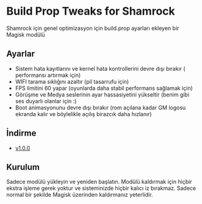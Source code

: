 # Build Prop Tweaks for Shamrock
Shamrock için genel optimizasyon için build.prop ayarları ekleyen bir Magisk modülü

## Ayarlar
* Sistem hata kayıtlarını ve kernel hata kontrollerini devre dışı bırakır ( performansı artırmak için)
* WIFI tarama sıklığını azaltır (pil tasarrufu için)
* FPS limitini 60 yapar (oyunlarda daha stabil performans sağlamak için)
* Görüşme ve Medya seslerinin ayar hassasiyetini yükseltir (benim gibi ses duyarlı olanlar için :)
* Boot animasyonunu devre dışı bırakır (rom açılana kadar GM logosu ekranda kalır ve böylelikle açılış birazcık daha hızlanır)

## İndirme
* [v1.0.0](https://github.com/omerakgoz34/build-prop-tweaks-shamrock/releases/download/v1.0.0/build-prop-tweaks-shamrock_v1.0.0.zip)

## Kurulum
Sadece modülü yükleyin ve yeniden başlatın.
Modülü kaldırmak için hiçbir ekstra işleme gerek yoktur ve sisteminizde hiçbir kalıcı iz bırakmaz. Sadece normal bir şekilde Magisk üzerinden kaldırmanız yeterlidir.
